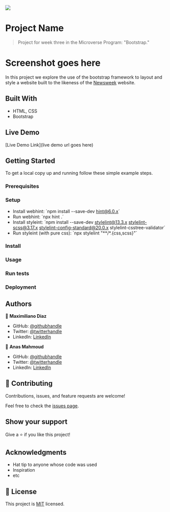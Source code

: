 ![](https://img.shields.io/badge/Microverse-blueviolet)

# Project Name

> Project for week three in the Microverse Program: "Bootstrap."

# Screenshot goes here

In this project we explore the use of the bootstrap framework to layout and style a website built to the likeness of the [Newsweek](https://web.archive.org/web/20210120125445/https://www.newsweek.com/) website.

## Built With

- HTML, CSS
- Bootstrap

## Live Demo

[Live Demo Link](live demo url goes here)


## Getting Started

To get a local copy up and running follow these simple example steps.

### Prerequisites

### Setup

- Install webhint: ´npm install --save-dev hint@6.0.x´
- Run webhint: ´npx hint .´
- Install styleint: ´npm install --save-dev stylelint@13.3.x stylelint-scss@3.17.x stylelint-config-standard@20.0.x stylelint-csstree-validator´
- Run styleint (with pure css): ´npx stylelint "**/*.{css,scss}"´

### Install

### Usage

### Run tests

### Deployment



## Authors

👤 **Maximiliano Diaz**

- GitHub: [@githubhandle](https://github.com/githubhandle)
- Twitter: [@twitterhandle](https://twitter.com/twitterhandle)
- LinkedIn: [LinkedIn](https://linkedin.com/linkedinhandle)

👤 **Anas Mahmoud**

- GitHub: [@githubhandle](https://github.com/githubhandle)
- Twitter: [@twitterhandle](https://twitter.com/twitterhandle)
- LinkedIn: [LinkedIn](https://linkedin.com/linkedinhandle)

## 🤝 Contributing

Contributions, issues, and feature requests are welcome!

Feel free to check the [issues page](https://github.com/issues).

## Show your support

Give a ⭐️ if you like this project!

## Acknowledgments

- Hat tip to anyone whose code was used
- Inspiration
- etc

## 📝 License

This project is [MIT](lic.url) licensed.
